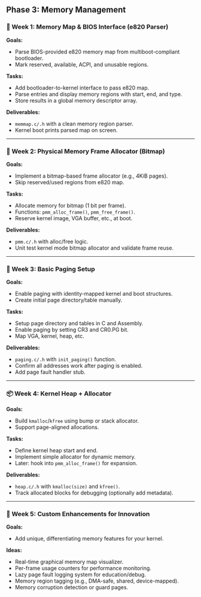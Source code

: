 Phase 3: Memory Management
---

### 🔧 Week 1: Memory Map & BIOS Interface (e820 Parser)

**Goals:**

* Parse BIOS-provided e820 memory map from multiboot-compliant bootloader.
* Mark reserved, available, ACPI, and unusable regions.

**Tasks:**

* Add bootloader-to-kernel interface to pass e820 map.
* Parse entries and display memory regions with start, end, and type.
* Store results in a global memory descriptor array.

**Deliverables:**

* `memmap.c/.h` with a clean memory region parser.
* Kernel boot prints parsed map on screen.

---

### 🔨 Week 2: Physical Memory Frame Allocator (Bitmap)

**Goals:**

* Implement a bitmap-based frame allocator (e.g., 4KiB pages).
* Skip reserved/used regions from e820 map.

**Tasks:**

* Allocate memory for bitmap (1 bit per frame).
* Functions: `pmm_alloc_frame()`, `pmm_free_frame()`.
* Reserve kernel image, VGA buffer, etc., at boot.

**Deliverables:**

* `pmm.c/.h` with alloc/free logic.
* Unit test kernel mode bitmap allocator and validate frame reuse.

---

### 🧠 Week 3: Basic Paging Setup

**Goals:**

* Enable paging with identity-mapped kernel and boot structures.
* Create initial page directory/table manually.

**Tasks:**

* Setup page directory and tables in C and Assembly.
* Enable paging by setting CR3 and CR0.PG bit.
* Map VGA, kernel, heap, etc.

**Deliverables:**

* `paging.c/.h` with `init_paging()` function.
* Confirm all addresses work after paging is enabled.
* Add page fault handler stub.

---

### 📦 Week 4: Kernel Heap + Allocator

**Goals:**

* Build `kmalloc`/`kfree` using bump or stack allocator.
* Support page-aligned allocations.

**Tasks:**

* Define kernel heap start and end.
* Implement simple allocator for dynamic memory.
* Later: hook into `pmm_alloc_frame()` for expansion.

**Deliverables:**

* `heap.c/.h` with `kmalloc(size)` and `kfree()`.
* Track allocated blocks for debugging (optionally add metadata).

---

### 🚀 Week 5: Custom Enhancements for Innovation

**Goals:**

* Add unique, differentiating memory features for your kernel.

**Ideas:**

* Real-time graphical memory map visualizer.
* Per-frame usage counters for performance monitoring.
* Lazy page fault logging system for education/debug.
* Memory region tagging (e.g., DMA-safe, shared, device-mapped).
* Memory corruption detection or guard pages.